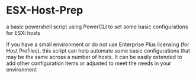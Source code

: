 # ESX-Host-Prep
a basic powershell script using PowerCLI to set some basic configurations for ESXi hosts

If you have a small environment or do not use Enterprise Plus licensing (for Host Profiles), this script can help automate some basic configurations that may be the same across a number of hosts.  It can be easily extended to add other configuration items or adjusted to meet the needs in your environment



